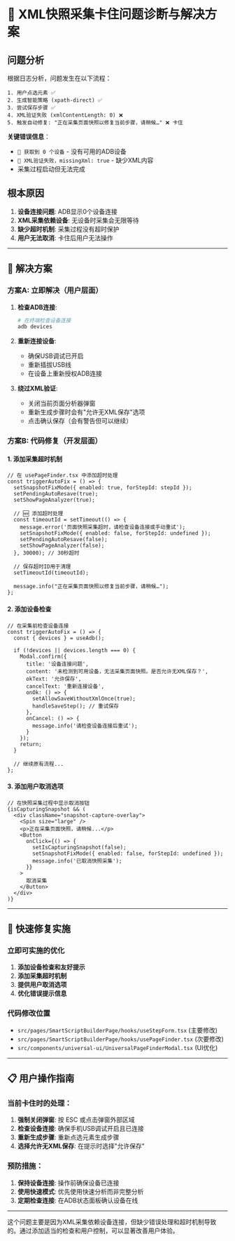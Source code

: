 # 🚨 XML快照采集卡住问题诊断与解决方案

## 问题分析

根据日志分析，问题发生在以下流程：

```
1. 用户点选元素 ✅
2. 生成智能策略 (xpath-direct) ✅  
3. 尝试保存步骤 ✅
4. XML验证失败 (xmlContentLength: 0) ❌
5. 触发自动修复: "正在采集页面快照以修复当前步骤，请稍候…" ❌ 卡住
```

**关键错误信息**：
- `📱 获取到 0 个设备` - 没有可用的ADB设备
- `🚨 XML验证失败，missingXml: true` - 缺少XML内容
- 采集过程启动但无法完成

## 根本原因

1. **设备连接问题**: ADB显示0个设备连接
2. **XML采集依赖设备**: 无设备时采集会无限等待
3. **缺少超时机制**: 采集过程没有超时保护
4. **用户无法取消**: 卡住后用户无法操作

---

## 🔧 解决方案

### 方案A: 立即解决（用户层面）

1. **检查ADB连接**:
   ```bash
   # 在终端检查设备连接
   adb devices
   ```

2. **重新连接设备**:
   - 确保USB调试已开启
   - 重新插拔USB线
   - 在设备上重新授权ADB连接

3. **绕过XML验证**:
   - 关闭当前页面分析器弹窗
   - 重新生成步骤时会有"允许无XML保存"选项
   - 点击确认保存（会有警告但可以继续）

### 方案B: 代码修复（开发层面）

#### 1. 添加采集超时机制

```tsx
// 在 usePageFinder.tsx 中添加超时处理
const triggerAutoFix = () => {
  setSnapshotFixMode({ enabled: true, forStepId: stepId });
  setPendingAutoResave(true);
  setShowPageAnalyzer(true);
  
  // 🆕 添加超时处理
  const timeoutId = setTimeout(() => {
    message.error('页面快照采集超时，请检查设备连接或手动重试');
    setSnapshotFixMode({ enabled: false, forStepId: undefined });
    setPendingAutoResave(false);
    setShowPageAnalyzer(false);
  }, 30000); // 30秒超时
  
  // 保存超时ID用于清理
  setTimeoutId(timeoutId);
  
  message.info("正在采集页面快照以修复当前步骤，请稍候…");
};
```

#### 2. 添加设备检查

```tsx
// 在采集前检查设备连接
const triggerAutoFix = () => {
  const { devices } = useAdb();
  
  if (!devices || devices.length === 0) {
    Modal.confirm({
      title: '设备连接问题',
      content: '未检测到可用设备，无法采集页面快照。是否允许无XML保存？',
      okText: '允许保存',
      cancelText: '重新连接设备',
      onOk: () => {
        setAllowSaveWithoutXmlOnce(true);
        handleSaveStep(); // 重试保存
      },
      onCancel: () => {
        message.info('请检查设备连接后重试');
      }
    });
    return;
  }
  
  // 继续原有流程...
};
```

#### 3. 添加用户取消选项

```tsx
// 在快照采集过程中显示取消按钮
{isCapturingSnapshot && (
  <div className="snapshot-capture-overlay">
    <Spin size="large" />
    <p>正在采集页面快照，请稍候...</p>
    <Button 
      onClick={() => {
        setIsCapturingSnapshot(false);
        setSnapshotFixMode({ enabled: false, forStepId: undefined });
        message.info('已取消快照采集');
      }}
    >
      取消采集
    </Button>
  </div>
)}
```

---

## 🚀 快速修复实施

### 立即可实施的优化

1. **添加设备检查和友好提示**
2. **添加采集超时机制** 
3. **提供用户取消选项**
4. **优化错误提示信息**

### 代码修改位置

- `src/pages/SmartScriptBuilderPage/hooks/useStepForm.tsx` (主要修改)
- `src/pages/SmartScriptBuilderPage/hooks/usePageFinder.tsx` (次要修改)
- `src/components/universal-ui/UniversalPageFinderModal.tsx` (UI优化)

---

## 📋 用户操作指南

### 当前卡住时的处理：

1. **强制关闭弹窗**: 按 ESC 或点击弹窗外部区域
2. **检查设备连接**: 确保手机USB调试开启且已连接
3. **重新生成步骤**: 重新点选元素生成步骤
4. **选择允许无XML保存**: 在提示时选择"允许保存"

### 预防措施：

1. **保持设备连接**: 操作前确保设备已连接
2. **使用快速模式**: 优先使用快速分析而非完整分析
3. **定期检查连接**: 在ADB状态面板确认设备在线

---

这个问题主要是因为XML采集依赖设备连接，但缺少错误处理和超时机制导致的。通过添加适当的检查和用户控制，可以显著改善用户体验。